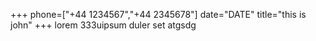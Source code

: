 +++
phone=["+44 1234567","+44 2345678"]
date="DATE"
title="this is john"
+++
lorem 333uipsum duler set atgsdg